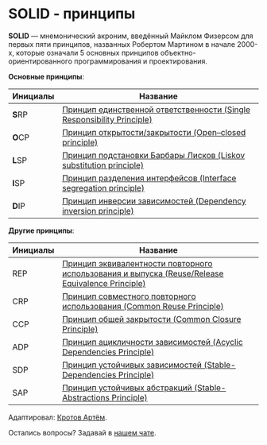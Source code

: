 # SOLID - принципы

**SOLID** — мнемонический акроним, введённый Майклом Физерсом для первых пяти принципов, названных Робертом Мартином в начале 2000-х, которые означали 5 основных принципов объектно-ориентированного программирования и проектирования.

**Основные принципы**:

| __Инициалы__ | __Название__                                                                                               |
|--------------|------------------------------------------------------------------------------------------------------------|
| **S**RP      | [Принцип единственной ответственности (Single Responsibility Principle)](SingleResponsibilityPrinciple.md) |
| **O**CP      | [Принцип открытости/закрытости (Open–closed principle)](OpenClosedprinciple.md)                            |
| **L**SP      | [Принцип подстановки Барбары Лисков (Liskov substitution principle)](LiskovSubstitutionPrinciple.md)       |
| **I**SP      | [Принцип разделения интерфейсов (Interface segregation principle)](InterfaceSegregationPrinciple.md)       |
| **D**IP      | [Принцип инверсии зависимостей (Dependency inversion principle)](DependencyInversionPrinciple.md)          |

**Другие принципы**:

| __Инициалы__ | __Название__                                                                                                                           |
|--------------|----------------------------------------------------------------------------------------------------------------------------------------|
| REP          | [Принцип эквивалентности повторного использования и выпуска (Reuse/Release Equivalence Principle)](ReuseReleaseEquivalencePrinciple.md)|
| CRP          | [Принцип совместного повторного использования (Common Reuse Principle)](CommonReusePrinciple.md)                                       |
| CCP          | [Принцип общей закрытости (Common Closure Principle)](CommonClosurePrinciple.md)                                                       |
| ADP          | [Принцип ацикличности зависимостей (Acyclic Dependencies Principle)](AcyclicDependenciesPrinciple.md)                                  |
| SDP          | [Принцип устойчивых зависимостей (Stable-Dependencies Principle)](StableDependenciesPrinciple.md)                                      |
| SAP          | [Принцип устойчивых абстракций (Stable-Abstractions Principle)](StableAbstractionsPrinciple.md)                                        |

Адаптировал: [Кротов Артём](https://fb.com/artem.v.krotov).

Остались вопросы? Задавай в [нашем чате](https://t.me/technicalexcellenceru).
